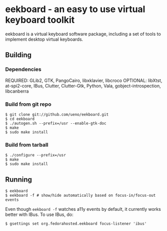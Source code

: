 eekboard - an easy to use virtual keyboard toolkit
==================================================

eekboard is a virtual keyboard software package, including a set of
tools to implement desktop virtual keyboards.

Building
--------

### Dependencies

REQUIRED: GLib2, GTK, PangoCairo, libxklavier, libcroco
OPTIONAL: libXtst, at-spi2-core, IBus, Clutter, Clutter-Gtk, Python, Vala, gobject-introspection, libcanberra

### Build from git repo

```
$ git clone git://github.com/ueno/eekboard.git
$ cd eekboard
$ ./autogen.sh --prefix=/usr --enable-gtk-doc
$ make
$ sudo make install
```

### Build from tarball

```
$ ./configure --prefix=/usr
$ make
$ sudo make install
```

Running
-------

```
$ eekboard
$ eekboard -f # show/hide automatically based on focus-in/focus-out events
```

Even though `eekboard -f` watches a11y events by default, it currently
works better with IBus.  To use IBus, do:

```
$ gsettings set org.fedorahosted.eekboard focus-listener 'ibus'
```
